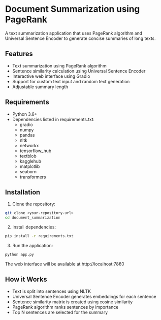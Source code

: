 # Document Summarization using PageRank

A text summarization application that uses PageRank algorithm and Universal Sentence Encoder to generate concise summaries of long texts.

## Features

- Text summarization using PageRank algorithm
- Sentence similarity calculation using Universal Sentence Encoder
- Interactive web interface using Gradio
- Support for custom text input and random text generation
- Adjustable summary length

## Requirements

- Python 3.6+
- Dependencies listed in requirements.txt:
  - gradio
  - numpy
  - pandas
  - nltk
  - networkx
  - tensorflow_hub
  - textblob
  - kagglehub
  - matplotlib
  - seaborn
  - transformers

## Installation

1. Clone the repository:
```bash
git clone <your-repository-url>
cd document_summarization
```

2. Install dependencies:
```bash
pip install -r requirements.txt
```

3. Run the application:
```bash
python app.py
```

The web interface will be available at http://localhost:7860

## How it Works

- Text is split into sentences using NLTK
- Universal Sentence Encoder generates embeddings for each sentence
- Sentence similarity matrix is created using cosine similarity
- PageRank algorithm ranks sentences by importance
- Top N sentences are selected for the summary